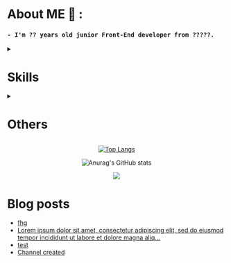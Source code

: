 <div align="center">
  
<!-- ![](kiss-yaoi.gif) -->
</div>

# About ME 💬 :

### `- I'm ?? years old junior Front-End developer from ?????.`


<details>
<summary>
  
# **Skills**
</summary>

[![](https://img.shields.io/badge/HTML5-black?style=for-the-badge&logo=html5)]()
[![](https://img.shields.io/badge/CSS3-black?style=for-the-badge&logo=css3)]()
[![](https://img.shields.io/badge/JavaScript-black?style=for-the-badge&logo=javascript)]()
[![](https://img.shields.io/badge/PHP-black?style=for-the-badge&logo=php)]()
[![](https://img.shields.io/badge/MySQL-black?style=for-the-badge&logo=mysql)]()
[![](https://img.shields.io/badge/Sass-black?style=for-the-badge&logo=sass)]()
[![](https://img.shields.io/badge/Pug-black?style=for-the-badge&logo=pug)]()
[![](https://img.shields.io/badge/TypeScript-black?style=for-the-badge&logo=typescript)]()
[![](https://img.shields.io/badge/React-black?style=for-the-badge&logo=react)]()
[![](https://img.shields.io/badge/Markdown-000000?style=for-the-badge&logo=markdown)]()
[![](https://img.shields.io/badge/Express.js-000000?style=for-the-badge&logo=express)]()
[![](https://img.shields.io/badge/Vue.js-black?style=for-the-badge&logo=vuedotjs)]()
[![](https://img.shields.io/badge/Wiki%20js-black?style=for-the-badge&logo=Wikidotjs)]()
[![](https://img.shields.io/badge/Gulp-black?style=for-the-badge&logo=gulp)]()
[![](https://img.shields.io/badge/GIT-black?style=for-the-badge&logo=git&logoColor=)]()
[![](https://img.shields.io/badge/Bootstrap-black?style=for-the-badge&logo=bootstrap)]()
[![](https://img.shields.io/badge/Bulma-black?style=for-the-badge&logo=Bulma)]()
[![](https://img.shields.io/badge/Foundation-black?style=for-the-badge&logo=Foundation)]()
[![](https://img.shields.io/badge/Webpack-black?style=for-the-badge&logo=Webpack)]()
[![](https://img.shields.io/badge/npm-black?style=for-the-badge&logo=npm)]()
[![](https://img.shields.io/badge/Mobx-black?style=for-the-badge&logo=Mobx)]()
  
</details>
<details>
<summary>
  
# **Others**
</summary>

[![](https://img.shields.io/badge/figma-black?style=for-the-badge&logo=figma)]()
[![](https://img.shields.io/badge/autoprefixer-black?style=for-the-badge&logo=autoprefixer)]()
[![](https://img.shields.io/badge/Prettier-black?style=for-the-badge&logo=Prettier)]()
[![](https://img.shields.io/badge/filezilla-black?style=for-the-badge&logo=filezilla)]()
[![](https://img.shields.io/badge/vscodium-black?style=for-the-badge&logo=vscodium)]()
[![](https://img.shields.io/badge/linux-black?style=for-the-badge&logo=linux)]()
[![](https://img.shields.io/badge/Obsidian-black?style=for-the-badge&logo=Obsidian)]()
[![](https://img.shields.io/badge/LibreOffice-black?style=for-the-badge&logo=libreoffice)]()
[![](https://img.shields.io/badge/Mobx-black?style=for-the-badge&logo=Mobx)]()
  
</details>



<div align="center">

[![Top Langs](https://github-readme-streak-stats.herokuapp.com/?user=zachey01)](https://github.com/anuraghazra/github-readme-stats)
<br>

![Anurag's GitHub stats](https://github-readme-stats.vercel.app/api?username=zachey01&show_icons=true&)

![](https://komarev.com/ghpvc/?username=zachey01)
</div>

# Blog posts

<!-- BLOG-POST-LIST:START -->
- [fhg](https://t.me/zachey_articles/4)
- [Lorem ipsum dolor sit amet, consectetur adipiscing elit, sed do eiusmod tempor incididunt ut labore et dolore magna aliq...](https://t.me/zachey_articles/3)
- [test](https://t.me/zachey_articles/2)
- [Channel created](https://t.me/zachey_articles/1)
<!-- BLOG-POST-LIST:END -->


